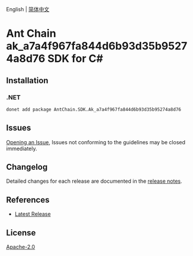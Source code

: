 English | [简体中文](README-CN.md)

# Ant Chain ak_a7a4f967fa844d6b93d35b95274a8d76 SDK for C#

## Installation

### .NET

```bash
donet add package AntChain.SDK.Ak_a7a4f967fa844d6b93d35b95274a8d76
```

## Issues

[Opening an Issue](https://github.com/alipay/antchain-openapi-prod-sdk/issues/new), Issues not conforming to the guidelines may be closed immediately.

## Changelog

Detailed changes for each release are documented in the [release notes](./ChangeLog.md).

## References

* [Latest Release](https://github.com/alipay/antchain-openapi-prod-sdk/)

## License

[Apache-2.0](http://www.apache.org/licenses/LICENSE-2.0)
